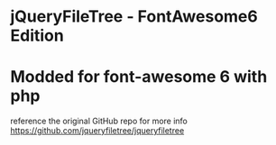jQueryFileTree - FontAwesome6 Edition
==============

# Modded for font-awesome 6 with php

reference the original GitHub repo for more info
https://github.com/jqueryfiletree/jqueryfiletree